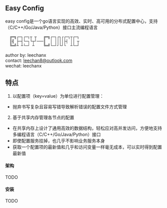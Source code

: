 ## Easy Config

easy config是一个go语言实现的高效、实时、高可用的分布式配置中心，支持（C/C++/Go/Java/Python）接口主流编程语言

```
  ╔═╗┌─┐┌─┐┬ ┬   ╔═╗┌─┐┌┐┌┌─┐┬┌─┐ 
  ║╣ ├─┤└─┐└┬┘───║  │ ││││├┤ ││ ┬ 
  ╚═╝┴ ┴└─┘ ┴    ╚═╝└─┘┘└┘└  ┴└─┘ 
```

author by: leechanx<br/>
contact: leechan8@outlook.com<br/>
wechat: leechanx<br/>

## 特点

1. 以配置项（key=value）为单位进行配置管理：
- 抛弃书写复杂且容易写错导致解析错误的配置文件方式管理
2. 基于共享内存管理各节点的配置
- 在共享内存上设计了通用高效的数据结构，轻松应对高并发访问，方便地支持多编程语言（C/C++/Go/Java/Python）接口
- 即使配置服务挂掉，也几乎不影响业务服务本身
- 获取一个配置项的最新值和几乎和访问变量一样毫无成本，可以实时得到配置最新值

#### 架构

TODO

#### 安装

TODO

